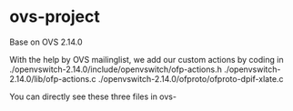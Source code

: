 # ovs-project

Base on OVS 2.14.0

With the help by OVS mailinglist, we add our custom actions by coding in 
./openvswitch-2.14.0/include/openvswitch/ofp-actions.h
./openvswitch-2.14.0/lib/ofp-actions.c
./openvswitch-2.14.0/ofproto/ofproto-dpif-xlate.c

You can directly see these three files in ovs-

